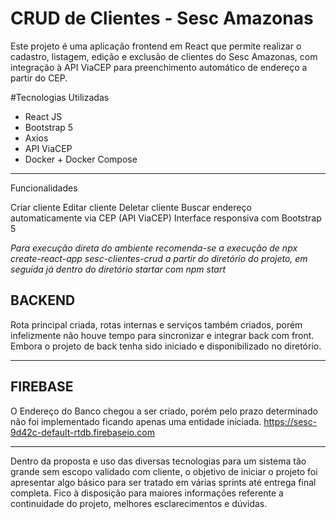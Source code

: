 # CRUD de Clientes - Sesc Amazonas

Este projeto é uma aplicação frontend em React que permite realizar o cadastro, listagem, edição e exclusão de clientes do Sesc Amazonas, com integração à API ViaCEP para preenchimento automático de endereço a partir do CEP.

#Tecnologias Utilizadas

- React JS
- Bootstrap 5
- Axios
- API ViaCEP
- Docker + Docker Compose

---
Funcionalidades

Criar cliente
Editar cliente
Deletar cliente
Buscar endereço automaticamente via CEP (API ViaCEP)
Interface responsiva com Bootstrap 5

*Para execução direta do ambiente recomenda-se a execução de npx create-react-app sesc-clientes-crud a partir do diretório do projeto, em seguida já dentro do diretório startar com npm start* 

## BACKEND

Rota principal criada, rotas internas e serviços também criados, porém infelizmente não houve tempo para sincronizar e integrar back com front. Embora o projeto de back tenha sido iniciado e disponibilizado no diretório.

---

## FIREBASE
O Endereço do Banco chegou a ser criado, porém pelo prazo determinado não foi implementado ficando apenas uma entidade iniciada.
https://sesc-9d42c-default-rtdb.firebaseio.com


------------------------------- 
Dentro da proposta e uso das diversas tecnologias para um sistema tão grande sem escopo validado com cliente, o objetivo de iniciar o projeto foi apresentar algo básico para ser tratado em várias sprints até entrega final completa. Fico à disposição para maiores informações referente a continuidade do projeto, melhores esclarecimentos e dúvidas.
